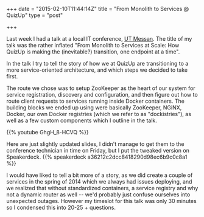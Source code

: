 +++
date = "2015-02-10T11:44:14Z"
title = "From Monolith to Services @ QuizUp"
type = "post"

+++

Last week I had a talk at a local IT conference, <a
href="https://www.utmessan.is">UT Messan</a>.  The title of my talk was the
rather inflated "From Monolith to Services at Scale: How QuizUp is making the
(inevitable?) transition, one endpoint at a time".

In the talk I try to tell the story of how we at QuizUp are transitioning to
a more service-oriented architecture, and which steps we decided to take first.

The route we chose was to setup ZooKeeper as the heart of our system for
service registration, discovery and configuration, and then figure out how to
route client requests to services running inside Docker containers.  The
building blocks we ended up using were basically ZooKeeper, NGiNX, Docker, our
own Docker registries (which we refer to as "dockistries"), as well as a few
custom components which I outline in the talk.

{{% youtube GhgH_8-HCVQ %}}

Here are just slightly updated slides, I didn't manage to get them to the
conference technician in time on Friday, but I put the tweaked version on
Speakerdeck.
{{% speakerdeck a36212c2dcc8418290d98ec6b9c0c8a1 %}}

I would have liked to tell a bit more of a story, as we did create a couple
of services in the spring of 2014 which we always had issues deploying, and
we realized that without standardized containers, a service registry and why
not a dynamic router as well -- we'd probably just confuse ourselves into
unexpected outages.  However my timeslot for this talk was only 30 minutes
so I condensed this into 20-25 + questions.
